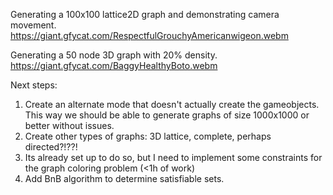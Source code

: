 Generating a 100x100 lattice2D graph and demonstrating camera movement.
https://giant.gfycat.com/RespectfulGrouchyAmericanwigeon.webm

Generating a 50 node 3D graph with 20% density.
https://giant.gfycat.com/BaggyHealthyBoto.webm

Next steps:
1. Create an alternate mode that doesn't actually create the gameobjects. This way we should be able to generate graphs of size 1000x1000 or better without issues.
2. Create other types of graphs: 3D lattice, complete, perhaps directed?!??!
3. Its already set up to do so, but I need to implement some constraints for the graph coloring problem (<1h of work)
4. Add BnB algorithm to determine satisfiable sets.
